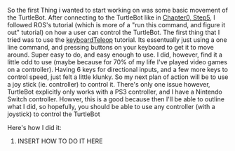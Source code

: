 So the first Thing i wanted to start working on was some basic movement of the TurtleBot. After connecting to the TurtleBot like in [Chapter0, Step5](linktosection), I followed ROS's tutorial (which is more of a "run this command, and figure it out" tutorial) on how a user can control the TurtleBot. The first thing that I tried was to use the [keyboardTeleop](http://wiki.ros.org/turtlebot_teleop/Tutorials/indigo/Keyboard%20Teleop) tutorial. Its essentually just using a one line command, and pressing buttons on your keyboard to get it to move around. Super easy to do, and easy enough to use. I did, however, find it a little odd to use (maybe because for 70% of my life I've played video games on a controller). Having 6 keys for directional inputs, and a few more keys to control speed, just felt a little klunky. So my next plan of action will be to use a joy stick (ie. controller) to control it. There's only one issue however, TurtleBot explicitly only works with a PS3 controller, and I have a Nintendo Switch controller. Howver, this is a good because then I'll be able to outline what I did, so hopefully, you should be able to use any controller (with a joystick) to control the TurtleBot

Here's how I did it:
1. INSERT HOW TO DO IT HERE